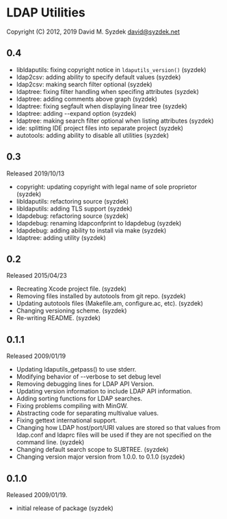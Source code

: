 
LDAP Utilities
==============

Copyright (C) 2012, 2019 David M. Syzdek <david@syzdek.net>

0.4
---
  - libldaputils: fixing copyright notice in `ldaputils_version()` (syzdek)
  - ldap2csv: adding ability to specify default values (syzdek)
  - ldap2csv: making search filter optional (syzdek)
  - ldaptree: fixing filter handling when specifing attributes (syzdek)
  - ldaptree: adding comments above graph (syzdek)
  - ldaptree: fixing segfault when displaying linear tree (syzdek)
  - ldaptree: adding --expand option (syzdek)
  - ldaptree: making search filter optional when listing attributes (syzdek)
  - ide: splitting IDE project files into separate project (syzdek)
  - autotools: adding ability to disable all utilities (syzdek)

0.3
---
   Released 2019/10/13
   - copyright: updating copyright with legal name of sole proprietor (syzdek)
   - libldaputils: refactoring source (syzdek)
   - libldaputils: adding TLS support (syzdek)
   - ldapdebug: refactoring source (syzdek)
   - ldapdebug: renaming ldapconfprint to ldapdebug (syzdek)
   - ldapdebug: adding ability to install via make (syzdek)
   - ldaptree: adding utility (syzdek)

0.2
---
   Released 2015/04/23
   - Recreating Xcode project file. (syzdek)
   - Removing files installed by autotools from git repo. (syzdek)
   - Updating autotools files (Makefile.am, configure.ac, etc). (syzdek)
   - Changing versioning scheme. (syzdek)
   - Re-writing README. (syzdek)

0.1.1
-----
   Released 2009/01/19
   - Updating ldaputils_getpass() to use stderr.
   - Modifying behavior of --verbose to set debug level
   - Removing debugging lines for LDAP API Version.
   - Updating version information to include LDAP API information.
   - Adding sorting functions for LDAP searches.
   - Fixing problems compiling with MinGW.
   - Abstracting code for separating multivalue values.
   - Fixing gettext international support.
   - Changing how LDAP host/port/URI values are stored so that values
     from ldap.conf and ldaprc files will be used if they are not
     specified on the command line. (syzdek)
   - Changing default search scope to SUBTREE. (syzdek)
   - Changing version major version from 1.0.0. to 0.1.0 (syzdek)

0.1.0
-----
   Released 2009/01/19.
   - initial release of package (syzdek)

